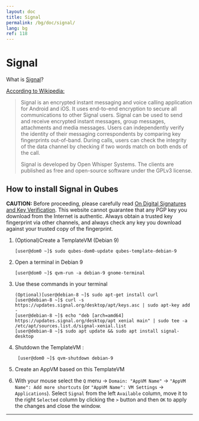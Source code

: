 ```yaml
---
layout: doc
title: Signal
permalink: /bg/doc/signal/
lang: bg
ref: 118
---
```


Signal
======

What is [Signal]?

[According to Wikipedia:][signal-wikipedia]

> Signal is an encrypted instant messaging and voice calling application
> for Android and iOS. It uses end-to-end encryption to secure all
> communications to other Signal users. Signal can be used to send and receive
> encrypted instant messages, group messages, attachments and media messages.
> Users can independently verify the identity of their messaging correspondents
> by comparing key fingerprints out-of-band. During calls, users can check the
> integrity of the data channel by checking if two words match on both ends of
> the call.
> 
> Signal is developed by Open Whisper Systems. The clients are published as free
> and open-source software under the GPLv3 license.

How to install Signal in Qubes
------------------------------

**CAUTION:** Before proceeding, please carefully read [On Digital Signatures and Key Verification][qubes-verifying-signatures].
This website cannot guarantee that any PGP key you download from the Internet is authentic.
Always obtain a trusted key fingerprint via other channels, and always check any key you download against your trusted copy of the fingerprint.

1. (Optional)Create a TemplateVM (Debian 9)

       [user@dom0 ~]$ sudo qubes-dom0-update qubes-template-debian-9

2. Open a terminal in Debian 9

       [user@dom0 ~]$ qvm-run -a debian-9 gnome-terminal
       
3. Use these commands in your terminal

       (Optional)[user@debian-8 ~]$ sudo apt-get install curl
       [user@debian-8 ~]$ curl -s https://updates.signal.org/desktop/apt/keys.asc | sudo apt-key add -
       [user@debian-8 ~]$ echo "deb [arch=amd64] https://updates.signal.org/desktop/apt xenial main" | sudo tee -a /etc/apt/sources.list.d/signal-xenial.list
       [user@debian-8 ~]$ sudo apt update && sudo apt install signal-desktop

5. Shutdown the TemplateVM :

        [user@dom0 ~]$ qvm-shutdown debian-9
        
6. Create an AppVM based on this TemplateVM
7. With your mouse select the `Q` menu -> `Domain: "AppVM Name"` -> `"AppVM Name": Add more shortcuts`
(or `"AppVM Name": VM Settings` -> `Applications`). 
   Select `Signal` from the left `Available` column, move it to the right `Selected` column by clicking the `>` button and then `OK` to apply the changes and close the window.

-----

[qubes-verifying-signatures]: /bg/security/verifying-signatures/
[Signal]: https://whispersystems.org/
[signal-wikipedia]: https://en.wikipedia.org/wiki/Signal_(software)
[shortcut]: https://support.whispersystems.org/hc/en-us/articles/216839277-Where-is-Signal-Desktop-on-my-computer-
[shortcut-desktop]: /bg/doc/managing-appvm-shortcuts/#tocAnchor-1-1-1
[message]: https://groups.google.com/d/msg/qubes-users/rMMgeR-KLbU/XXOFri26BAAJ
[mailing list]: /bg/support/
